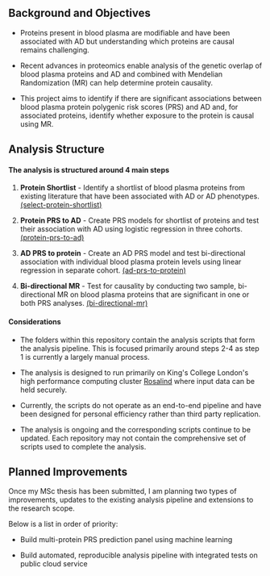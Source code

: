 Background and Objectives
-------

* Proteins present in blood plasma are modifiable and have been associated with AD but understanding which proteins are causal remains challenging.     

* Recent advances in proteomics enable analysis of the genetic overlap of blood plasma proteins and AD and combined with Mendelian Randomization (MR) can help determine protein causality.   

* This project aims to identify if there are significant associations between blood plasma protein polygenic risk scores (PRS) and AD and, for associated proteins, identify whether exposure to the protein is causal using MR.   


Analysis Structure
-------

#### The analysis is structured around 4 main steps  

1. **Protein Shortlist** - Identify a shortlist of blood plasma proteins from existing literature that have been associated with AD or AD phenotypes.  [(select-protein-shortlist)](https://github.com/AlexHandy1/ad-genetic-overlap-analysis/tree/master/select-protein-shortlist) 

2. **Protein PRS to AD** - Create PRS models for shortlist of proteins and test their association with AD using logistic regression in three cohorts. [(protein-prs-to-ad)](https://github.com/AlexHandy1/ad-genetic-overlap-analysis/tree/master/protein-prs-to-ad)  

3. **AD PRS to protein** - Create an AD PRS model and test bi-directional association with individual blood plasma protein levels using linear regression in separate cohort. [(ad-prs-to-protein)](https://github.com/AlexHandy1/ad-genetic-overlap-analysis/tree/master/ad-prs-to-protein)   

4. **Bi-directional MR** - Test for causality by conducting two sample, bi-directional MR on blood plasma proteins that are significant in one or both PRS analyses.  [(bi-directional-mr)](https://github.com/AlexHandy1/ad-genetic-overlap-analysis/tree/master/bi-directional-mr) 


#### Considerations

* The folders within this repository contain the analysis scripts that form the analysis pipeline. This is focused primarily around steps 2-4 as step 1 is currently a largely manual process.   

* The analysis is designed to run primarily on King's College London's high performance computing cluster [Rosalind](https://rosalind.kcl.ac.uk) where input data can be held securely.   

* Currently, the scripts do not operate as an end-to-end pipeline and have been designed for personal efficiency rather than third party replication.  

* The analysis is ongoing and the corresponding scripts continue to be updated.  Each repository may not contain the comprehensive set of scripts used to complete the analysis.  


Planned Improvements
-------

Once my MSc thesis has been submitted, I am planning two types of improvements, updates to the existing analysis pipeline and extensions to the research scope.  

Below is a list in order of priority:   

* Build multi-protein PRS prediction panel using machine learning

* Build automated, reproducible analysis pipeline with integrated tests on public cloud service   

